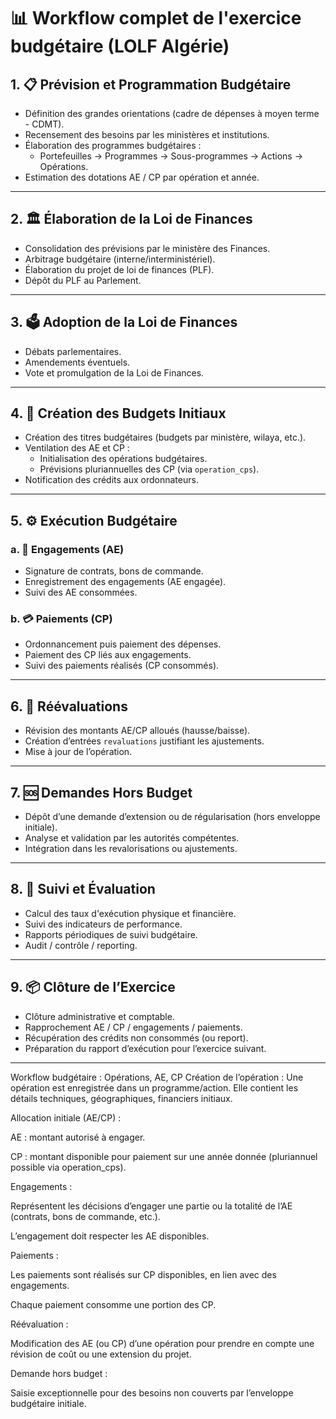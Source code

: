 # 📊 Workflow complet de l'exercice budgétaire (LOLF Algérie)

## 1. 📋 Prévision et Programmation Budgétaire

- Définition des grandes orientations (cadre de dépenses à moyen terme - CDMT).
- Recensement des besoins par les ministères et institutions.
- Élaboration des programmes budgétaires :
  - Portefeuilles → Programmes → Sous-programmes → Actions → Opérations.
- Estimation des dotations AE / CP par opération et année.

---

## 2. 🏛️ Élaboration de la Loi de Finances

- Consolidation des prévisions par le ministère des Finances.
- Arbitrage budgétaire (interne/interministériel).
- Élaboration du projet de loi de finances (PLF).
- Dépôt du PLF au Parlement.

---

## 3. 🗳️ Adoption de la Loi de Finances

- Débats parlementaires.
- Amendements éventuels.
- Vote et promulgation de la Loi de Finances.

---

## 4. 🧾 Création des Budgets Initiaux

- Création des titres budgétaires (budgets par ministère, wilaya, etc.).
- Ventilation des AE et CP :
  - Initialisation des opérations budgétaires.
  - Prévisions pluriannuelles des CP (via `operation_cps`).
- Notification des crédits aux ordonnateurs.

---

## 5. ⚙️ Exécution Budgétaire

### a. 💼 Engagements (AE)

- Signature de contrats, bons de commande.
- Enregistrement des engagements (AE engagée).
- Suivi des AE consommées.

### b. 💳 Paiements (CP)

- Ordonnancement puis paiement des dépenses.
- Paiement des CP liés aux engagements.
- Suivi des paiements réalisés (CP consommés).

---

## 6. 🧾 Réévaluations

- Révision des montants AE/CP alloués (hausse/baisse).
- Création d’entrées `revaluations` justifiant les ajustements.
- Mise à jour de l’opération.

---

## 7. 🆘 Demandes Hors Budget

- Dépôt d’une demande d’extension ou de régularisation (hors enveloppe initiale).
- Analyse et validation par les autorités compétentes.
- Intégration dans les revalorisations ou ajustements.

---

## 8. 📝 Suivi et Évaluation

- Calcul des taux d'exécution physique et financière.
- Suivi des indicateurs de performance.
- Rapports périodiques de suivi budgétaire.
- Audit / contrôle / reporting.

---

## 9. 📦 Clôture de l’Exercice

- Clôture administrative et comptable.
- Rapprochement AE / CP / engagements / paiements.
- Récupération des crédits non consommés (ou report).
- Préparation du rapport d’exécution pour l’exercice suivant.

---

Workflow budgétaire : Opérations, AE, CP
Création de l’opération : Une opération est enregistrée dans un programme/action. Elle contient les détails techniques, géographiques, financiers initiaux.

Allocation initiale (AE/CP) :

AE : montant autorisé à engager.

CP : montant disponible pour paiement sur une année donnée (pluriannuel possible via operation_cps).

Engagements :

Représentent les décisions d’engager une partie ou la totalité de l’AE (contrats, bons de commande, etc.).

L’engagement doit respecter les AE disponibles.

Paiements :

Les paiements sont réalisés sur CP disponibles, en lien avec des engagements.

Chaque paiement consomme une portion des CP.

Réévaluation :

Modification des AE (ou CP) d’une opération pour prendre en compte une révision de coût ou une extension du projet.

Demande hors budget :

Saisie exceptionnelle pour des besoins non couverts par l’enveloppe budgétaire initiale.
